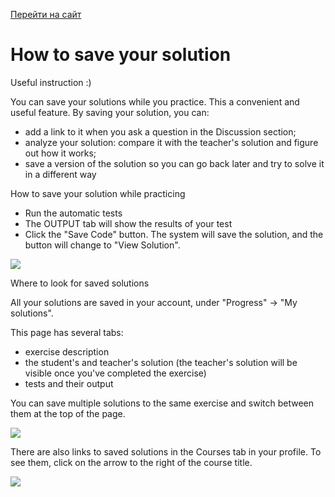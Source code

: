 [Перейти на сайт](https://ru.hexlet.io)

# How to save your solution

Useful instruction :)

You can save your solutions while you practice. This a convenient and useful feature. By saving your solution, you can:

* add a link to it when you ask a question in the Discussion section;
* analyze your solution: compare it with the teacher's solution and figure out how it works;
* save a version of the solution so you can go back later and try to solve it in a different way

How to save your solution while practicing

* Run the automatic tests
* The OUTPUT tab will show the results of your test
* Click the "Save Code" button. The system will save the solution, and the button will change to "View Solution".

![](https://files.carrotquest.app/knowledge-bases-images/articles/64033/64033-1728565986248-hqnjhfjm.jpeg)

Where to look for saved solutions

All your solutions are saved in your account, under "Progress" → "My solutions".

This page has several tabs:

* exercise description
* the student's and teacher's solution (the teacher's solution will be visible once you've completed the exercise)
* tests and their output

You can save multiple solutions to the same exercise and switch between them at the top of the page.

![](https://files.carrotquest.app/knowledge-bases-images/articles/64033/64033-1728565986175-i4s778jo.jpeg)

There are also links to saved solutions in the Courses tab in your profile. To see them, click on the arrow to the right of the course title.

![](https://files.carrotquest.app/knowledge-bases-images/articles/64033/64033-1728565986000-cwdlgy85.jpeg)
